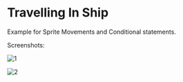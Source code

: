 # Travelling In Ship

Example for Sprite Movements and Conditional statements.

Screenshots:

![1](https://user-images.githubusercontent.com/17800800/159884462-e77cf521-6a06-4ef8-a597-a095cc3c43b3.png)


![2](https://user-images.githubusercontent.com/17800800/159884478-b9ed0add-f974-4086-86d0-17d0630a4b17.png)
